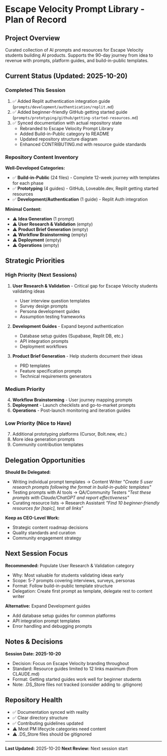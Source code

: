 # Escape Velocity Prompt Library - Plan of Record

## Project Overview
Curated collection of AI prompts and resources for Escape Velocity students building AI products. Supports the 90-day journey from idea to revenue with prompts, platform guides, and build-in-public templates.

## Current Status (Updated: 2025-10-20)

### Completed This Session
1. ✅ Added Replit authentication integration guide (`prompts/development/authentication/replit.md`)
2. ✅ Added beginner-friendly GitHub getting started guide (`prompts/prototyping/github/getting-started-resources.md`)
3. ✅ Synced documentation with actual repository state
   - Rebranded to Escape Velocity Prompt Library
   - Added Build-in-Public category to README
   - Updated repository structure diagram
   - Enhanced CONTRIBUTING.md with resource guide standards

### Repository Content Inventory

**Well-Developed Categories:**
- ✅ **Build-in-Public** (24 files) - Complete 12-week journey with templates for each phase
- ✅ **Prototyping** (4 guides) - GitHub, Loveable.dev, Replit getting started resources
- ✅ **Development/Authentication** (1 guide) - Replit Auth integration

**Minimal Content:**
- ⚠️ **Idea Generation** (1 prompt)
- ⚠️ **User Research & Validation** (empty)
- ⚠️ **Product Brief Generation** (empty)
- ⚠️ **Workflow Brainstorming** (empty)
- ⚠️ **Deployment** (empty)
- ⚠️ **Operations** (empty)

## Strategic Priorities

### High Priority (Next Sessions)
1. **User Research & Validation** - Critical gap for Escape Velocity students validating ideas
   - User interview question templates
   - Survey design prompts
   - Persona development guides
   - Assumption testing frameworks

2. **Development Guides** - Expand beyond authentication
   - Database setup guides (Supabase, Replit DB, etc.)
   - API integration prompts
   - Deployment workflows

3. **Product Brief Generation** - Help students document their ideas
   - PRD templates
   - Feature specification prompts
   - Technical requirements generators

### Medium Priority
4. **Workflow Brainstorming** - User journey mapping prompts
5. **Deployment** - Launch checklists and go-to-market prompts
6. **Operations** - Post-launch monitoring and iteration guides

### Low Priority (Nice to Have)
7. Additional prototyping platforms (Cursor, Bolt.new, etc.)
8. More idea generation prompts
9. Community contribution templates

## Delegation Opportunities

**Should Be Delegated:**
- Writing individual prompt templates → Content Writer
  *"Create 5 user research prompts following the format in build-in-public templates"*
- Testing prompts with AI tools → QA/Community Testers
  *"Test these prompts with Claude/ChatGPT and report effectiveness"*
- Curating resource lists → Research Assistant
  *"Find 10 beginner-friendly resources for [topic], test all links"*

**Keep as CEO-Level Work:**
- Strategic content roadmap decisions
- Quality standards and curation
- Community engagement strategy

## Next Session Focus

**Recommended:** Populate User Research & Validation category
- Why: Most valuable for students validating ideas early
- Scope: 5-7 prompts covering interviews, surveys, personas
- Format: Follow build-in-public template structure
- Delegation: Create first prompt as template, delegate rest to content writer

**Alternative:** Expand Development guides
- Add database setup guides for common platforms
- API integration prompt templates
- Error handling and debugging prompts

## Notes & Decisions

**Session Date: 2025-10-20**
- Decision: Focus on Escape Velocity branding throughout
- Standard: Resource guides limited to 12 links maximum (from CLAUDE.md)
- Format: Getting started guides work well for beginner students
- Note: .DS_Store files not tracked (consider adding to .gitignore)

## Repository Health
- ✅ Documentation synced with reality
- ✅ Clear directory structure
- ✅ Contributing guidelines updated
- ⚠️ Most PM lifecycle categories need content
- ⚠️ .DS_Store files should be gitignored

---

**Last Updated:** 2025-10-20
**Next Review:** Next session start
